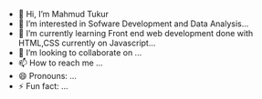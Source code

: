 - 👋 Hi, I’m Mahmud Tukur
- 👀 I’m interested in Sofware Development and Data Analysis...
- 🌱 I’m currently learning Front end web development done with HTML,CSS currently on Javascript...
- 💞️ I’m looking to collaborate on ...
- 📫 How to reach me ...
- 😄 Pronouns: ...
- ⚡ Fun fact: ...

<!---
Mahmoudt26/Mahmoudt26 is a ✨ special ✨ repository because its `README.md` (this file) appears on your GitHub profile.
You can click the Preview link to take a look at your changes.
--->
